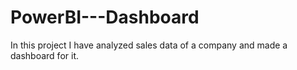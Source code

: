 # PowerBI---Dashboard
In this project I have analyzed sales data of a company and made a dashboard for it.
